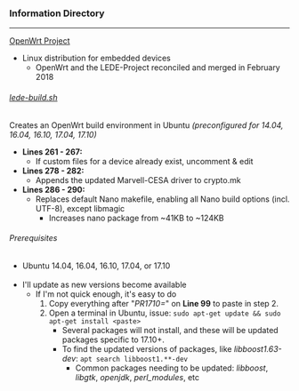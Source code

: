 ### Information Directory ###
---

[OpenWrt Project](https://openwrt.org/)
  - Linux distribution for embedded devices
    - OpenWrt and the LEDE-Project reconciled and merged in February 2018

###### [lede-build.sh](lede-build.sh) ######
Creates an OpenWrt build environment in Ubuntu _(preconfigured for 14.04, 16.04, 16.10, 17.04, 17.10)_
  - **Lines 261 - 267:**
    - If custom files for a device already exist, uncomment & edit
  - **Lines 278 - 282:**
    - Appends the updated Marvell-CESA driver to crypto.mk
  - **Lines 286 - 290:**
    - Replaces default Nano makefile, enabling all Nano build options (incl. UTF-8), except libmagic
      - Increases nano package from ~41KB to ~124KB

###### Prerequisites ######
  - Ubuntu 14.04, 16.04, 16.10, 17.04, or 17.10
<br></br>
  - I'll update as new versions become available
    - If I'm not quick enough, it's easy to do
      1. Copy everything after "_PR1710=_" on **Line 99** to paste in step 2.
      2. Open a terminal in Ubuntu, issue: `sudo apt-get update && sudo apt-get install <paste>`
          - Several packages will not install, and these will be updated packages specific to 17.10+.
          - To find the updated versions of packages, like _libboost1.63-dev_: `apt search libboost1.**-dev` 
            - Common packages needing to be updated: _libboost_, _libgtk_, _openjdk_, _perl_modules_, etc
